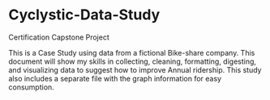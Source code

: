 # Cyclystic-Data-Study
Certification Capstone Project

This is a Case Study using data from a fictional Bike-share company. This document will show my skills in collecting, cleaning, formatting, digesting, and visualizing data to suggest how to improve Annual ridership. This study also includes a separate file with the graph information for easy consumption.
